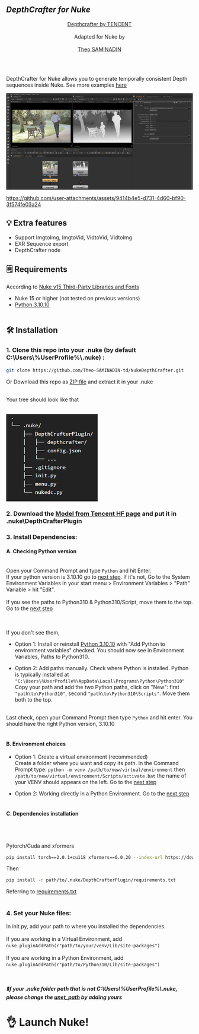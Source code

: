 ## ___***DepthCrafter for Nuke***___
<div align="center">

[Depthcrafter by TENCENT](https://github.com/Tencent/DepthCrafter)
<br><br>
Adapted for Nuke by 
<br><br>
[Theo SAMINADIN](https://github.com/Theo-SAMINADIN-td)

</div>
 <br><br>

DepthCrafter for Nuke allows you to generate temporally consistent Depth sequences inside Nuke. See more examples [here](https://github.com/Tencent/DepthCrafter?tab=readme-ov-file#-visualization)

<div style="display: flex;">
  <img src="images/Screenshot_Global.jpg"/>
  <br><br>
</div>


https://github.com/user-attachments/assets/9414b4e5-d731-4d60-bf90-3f574fe03a24




## 💡 Extra features

- Support ImgtoImg, ImgtoVid, VidtoVid, VidtoImg
- EXR Sequence export
- DepthCrafter node


## 🗒️ Requirements
According to [Nuke v15 Third-Party Libraries and Fonts](https://learn.foundry.com/nuke/content/misc/studio_third_party_libraries.html)

- Nuke 15 or higher (not tested on previous versions)
- [Python 3.10.10](https://www.python.org/downloads/release/python-31010/)
<br><br>
## 🛠️ Installation
### 1. Clone this repo into your .nuke (by default C:\Users\\%UserProfile%\\.nuke) :
```bash
git clone https://github.com/Theo-SAMINADIN-td/NukeDepthCrafter.git
```
Or Download this repo as [ZIP file](https://github.com/Theo-SAMINADIN-td/NukeDepthCrafter/archive/refs/heads/main.zip) and extract it in your .nuke
<br><br>

Your tree should look like that
<br><br>
<div style="display: flex;">
  <img src="images/Tree.jpg"/>
  <br><br>
</div>

### 2. Download the [Model from Tencent HF page](https://huggingface.co/tencent/DepthCrafter/blob/main/diffusion_pytorch_model.safetensors) and put it in .nuke\DepthCrafterPlugin


### 3. Install Dependencies:

#### A. Checking Python version
<br> Open your Command Prompt and type ```Python``` and hit Enter. 
<br>If your python version is 3.10.10 go to [next step](https://github.com/Theo-SAMINADIN-td/NukeDepthCrafter?tab=readme-ov-file#b-environment-choices). If it's not, Go to the System Environment Variables in your start menu > Environment Variables > "Path" Variable > hit "Edit".
<br><br>If you see the paths to Python310 & Python310/Script, move them to the top. Go to the [next step](https://github.com/Theo-SAMINADIN-td/NukeDepthCrafter?tab=readme-ov-file#b-environment-choices)

<br><br>If you don't see them, 
- Option 1: Install or reinstall [Python 3.10.10](https://www.python.org/downloads/release/python-31010/) with "Add Python to environment variables" checked. You should now see in Environment Variables, Paths to Python310.

- Option 2: Add paths manually. Check where Python is installed. Python is typically installed at ```"C:\Users\%UserProfile%\AppData\Local\Programs\Python\Python310"```
  <br>Copy your path and add the two Python paths, click on "New": first ```"path\to\Python310"```, second ```"path\to\Python310\Scripts"```. Move them both to the top.


<br>Last check, open your Command Prompt then type ```Python``` and hit enter. You should have the right Python version, 3.10.10
<br><br> 
#### B. Environment choices
- Option 1: Create a virtual environment (recommended)
<br>Create a folder where you want and copy its path.
In the Command Prompt type: ```python -m venv /path/to/new/virtual/environment``` then ```/path/to/new/virtual/environment/Scripts/activate.bat``` the name of your VENV should appears on the left. Go to the [next step](https://github.com/Theo-SAMINADIN-td/NukeDepthCrafter?tab=readme-ov-file#c-dependencies-installation)

- Option 2: Working directly in a Python Environment.
  Go to the [next step](https://github.com/Theo-SAMINADIN-td/NukeDepthCrafter?tab=readme-ov-file#c-dependencies-installation)
<br><br>
#### C. Dependencies installation
<br>
<br>
<br>
Pytorch/Cuda and xformers

```bash
pip install torch==2.0.1+cu118 xformers==0.0.20 --index-url https://download.pytorch.org/whl/cu118
```
Then
```bash
pip install -r path/to/.nuke/DepthCrafterPlugin/requirements.txt
```
Referring to [requirements.txt](https://github.com/Theo-SAMINADIN-td/NukeDepthCrafter/blob/main/DepthCrafterPlugin/requirements.txt)
<br><br>
### 4. Set your Nuke files: 

In init.py, add your path to where you installed the dependencies.
<br><br>
If you are working in a Virtual Environment, add ```nuke.pluginAddPath(r"path/to/your/venv/Lib/site-packages")``` 
<br>
</br>
If you are working in a Python Environment, add ```nuke.pluginAddPath(r"path/to/Python310/Lib/site-packages")``` 

<br></br>
***❗If your .nuke folder path that is not C:\Users\\%UserProfile%\\.nuke, please change the [unet_path](https://github.com/Theo-SAMINADIN-td/NukeDepthCrafter/blob/b79dcefdee3c9c872723a90ef2688cfd33c03022/nukedc.py#L47C3-L47C4) by adding yours***


# 👌 Launch Nuke!
